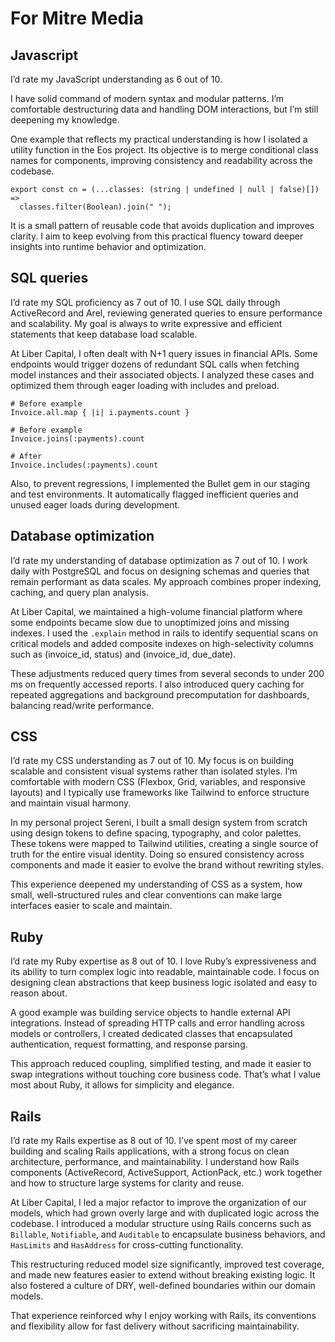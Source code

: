 # For Mitre Media

## Javascript

I’d rate my JavaScript understanding as 6 out of 10.

I have solid command of modern syntax and modular patterns. I’m comfortable destructuring data and handling DOM interactions, but I’m still deepening my knowledge.

One example that reflects my practical understanding is how I isolated a utility function in the Eos project. Its objective is to merge conditional class names for components, improving consistency and readability across the codebase.

````
export const cn = (...classes: (string | undefined | null | false)[]) =>
  classes.filter(Boolean).join(" ");
````

It is a small pattern of reusable code that avoids duplication and improves clarity. I aim to keep evolving from this practical fluency toward deeper insights into runtime behavior and optimization.

## SQL queries

I’d rate my SQL proficiency as 7 out of 10. I use SQL daily through ActiveRecord and Arel, reviewing generated queries to ensure performance and scalability. My goal is always to write expressive and efficient statements that keep database load scalable.

At Liber Capital, I often dealt with N+1 query issues in financial APIs. Some endpoints would trigger dozens of redundant SQL calls when fetching model instances and their associated objects. I analyzed these cases and optimized them through eager loading with includes and preload.

````
# Before example
Invoice.all.map { |i| i.payments.count }

# Before example
Invoice.joins(:payments).count

# After
Invoice.includes(:payments).count
````

Also, to prevent regressions, I implemented the Bullet gem in our staging and test environments. It automatically flagged inefficient queries and unused eager loads during development.


## Database optimization

I’d rate my understanding of database optimization as 7 out of 10. I work daily with PostgreSQL and focus on designing schemas and queries that remain performant as data scales. My approach combines proper indexing, caching, and query plan analysis.

At Liber Capital, we maintained a high-volume financial platform where some endpoints became slow due to unoptimized joins and missing indexes. I used the `.explain` method in rails to identify sequential scans on critical models and added composite indexes on high-selectivity columns such as (invoice_id, status) and (invoice_id, due_date).

These adjustments reduced query times from several seconds to under 200 ms on frequently accessed reports.
I also introduced query caching for repeated aggregations and background precomputation for dashboards, balancing read/write performance.

## CSS

I’d rate my CSS understanding as 7 out of 10. My focus is on building scalable and consistent visual systems rather than isolated styles. I’m comfortable with modern CSS (Flexbox, Grid, variables, and responsive layouts) and I typically use frameworks like Tailwind to enforce structure and maintain visual harmony.

In my personal project Sereni, I built a small design system from scratch using design tokens to define spacing, typography, and color palettes. These tokens were mapped to Tailwind utilities, creating a single source of truth for the entire visual identity. Doing so ensured consistency across components and made it easier to evolve the brand without rewriting styles.

This experience deepened my understanding of CSS as a system, how small, well-structured rules and clear conventions can make large interfaces easier to scale and maintain.

## Ruby
I’d rate my Ruby expertise as 8 out of 10. I love Ruby’s expressiveness and its ability to turn complex logic into readable, maintainable code. I focus on designing clean abstractions that keep business logic isolated and easy to reason about.

A good example was building service objects to handle external API integrations. Instead of spreading HTTP calls and error handling across models or controllers, I created dedicated classes that encapsulated authentication, request formatting, and response parsing.

This approach reduced coupling, simplified testing, and made it easier to swap integrations without touching core business code.
That’s what I value most about Ruby, it allows for simplicity and elegance.

## Rails
I’d rate my Rails expertise as 8 out of 10. I’ve spent most of my career building and scaling Rails applications, with a strong focus on clean architecture, performance, and maintainability. I understand how Rails components (ActiveRecord, ActiveSupport, ActionPack, etc.) work together and how to structure large systems for clarity and reuse.

At Liber Capital, I led a major refactor to improve the organization of our models, which had grown overly large and with duplicated logic across the codebase. I introduced a modular structure using Rails concerns such as `Billable`, `Notifiable`, and `Auditable` to encapsulate business behaviors, and `HasLimits` and `HasAddress` for cross-cutting functionality.

This restructuring reduced model size significantly, improved test coverage, and made new features easier to extend without breaking existing logic. It also fostered a culture of DRY, well-defined boundaries within our domain models.

That experience reinforced why I enjoy working with Rails, its conventions and flexibility allow for fast delivery without sacrificing maintainability.